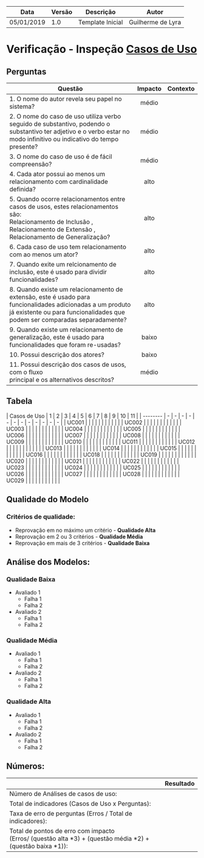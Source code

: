| Data | Versão | Descrição | Autor |
| - | - | - | - |
| 05/01/2019 | 1.0 | Template Inicial | Guilherme de Lyra |

# Verificação - Inspeção [Casos de Uso](https://github.com/requisitos-2019-1/Ribon/wiki/Casos-de-uso)
## Perguntas

| Questão | Impacto | Contexto |
| ------- | :-----: | :------: |
| 1. O nome do autor revela seu papel no sistema? | médio | |
| 2. O nome do caso de uso utiliza verbo seguido de substantivo, podendo o substantivo ter adjetivo e o verbo estar no modo infinitivo ou indicativo do tempo presente? | médio | |
| 3. O nome do caso de uso é de fácil compreensão? | médio | |
| 4. Cada ator possui ao menos um relacionamento com cardinalidade definida? | alto | |
| 5. Quando ocorre relacionamentos entre casos de usos, estes relacionamentos são:<br />Relacionamento de Inclusão ,<br />Relacionamento de Extensão ,<br />Relacionamento de Generalização? | alto | |
| 6. Cada caso de uso tem relacionamento com ao menos um ator? | alto | |
| 7. Quando exite um relcionamento de inclusão, este é usado para dividir funcionalidades? | alto | |
| 8. Quando existe um relacionamento de extensão, este é usado para funcionalidades adicionadas a um produto já existente ou para funcionalidades que podem ser comparadas separadamente? | alto | |
| 9. Quando existe um relacionamento de generalização, este é usado para funcionalidades que foram re-usadas? | baixo | |
| 10. Possui descrição dos atores? | baixo | |
| 11. Possui descrição dos casos de usos, com o fluxo<br />principal e os alternativos descritos? | médio | |

## Tabela

| Casos de Uso | 1 | 2 | 3 | 4 | 5 | 6 | 7 | 8 | 9 | 10 | 11 |
| -------- | - | - | - | - | - | - | - | - | - | - | - | - |
| UC001 | <!-- &#10003; --><!-- &#10003; --> | <!-- &#10003; --> | <!-- &#10003; --> | <!-- &#10003; --> | <!-- &#10003; --> | <!-- &#10003; --> | <!-- &#10003; --> | <!-- &#10003; --> | <!-- &#10003; --> | <!-- &#10003; --> |
| UC002 | <!-- &#10003; --> | <!-- &#10003; --> | <!-- &#10003; --> | <!-- &#10003; --> | <!-- &#10003; --> | <!-- &#10003; --> | <!-- &#10003; --> | <!-- &#10003; --> | <!-- &#10003; --> | <!-- &#10003; --> |
| UC003 | <!-- &#10003; --> | <!-- &#10003; --> | <!-- &#10003; --> | <!-- &#10003; --> | <!-- &#10003; --> | <!-- &#10003; --> | <!-- &#10003; --> | <!-- &#10003; --> | <!-- &#10003; --> | <!-- &#10003; --> |
| UC004 | <!-- &#10003; --> | <!-- &#10003; --> | <!-- &#10003; --> | <!-- &#10003; --> | <!-- &#10003; --> | <!-- &#10003; --> | <!-- &#10003; --> | <!-- &#10003; --> | <!-- &#10003; --> | <!-- &#10003; --> |
| UC005 | <!-- &#10003; --> | <!-- &#10003; --> | <!-- &#10003; --> | <!-- &#10003; --> | <!-- &#10003; --> | <!-- &#10003; --> | <!-- &#10003; --> | <!-- &#10003; --> | <!-- &#10003; --> | <!-- &#10003; --> |
| UC006 | <!-- &#10003; --> | <!-- &#10003; --> | <!-- &#10003; --> | <!-- &#10003; --> | <!-- &#10003; --> | <!-- &#10003; --> | <!-- &#10003; --> | <!-- &#10003; --> | <!-- &#10003; --> | <!-- &#10003; --> |
| UC007 | <!-- &#10003; --> | <!-- &#10003; --> | <!-- &#10003; --> | <!-- &#10003; --> | <!-- &#10003; --> | <!-- &#10003; --> | <!-- &#10003; --> | <!-- &#10003; --> | <!-- &#10003; --> | <!-- &#10003; --> |
| UC008 | <!-- &#10003; --> | <!-- &#10003; --> | <!-- &#10003; --> | <!-- &#10003; --> | <!-- &#10003; --> | <!-- &#10003; --> | <!-- &#10003; --> | <!-- &#10003; --> | <!-- &#10003; --> | <!-- &#10003; --> |
| UC009 | <!-- &#10003; --> | <!-- &#10003; --> | <!-- &#10003; --> | <!-- &#10003; --> | <!-- &#10003; --> | <!-- &#10003; --> | <!-- &#10003; --> | <!-- &#10003; --> | <!-- &#10003; --> | <!-- &#10003; --> |
| UC010 | <!-- &#10003; --> | <!-- &#10003; --> | <!-- &#10003; --> | <!-- &#10003; --> | <!-- &#10003; --> | <!-- &#10003; --> | <!-- &#10003; --> | <!-- &#10003; --> | <!-- &#10003; --> | <!-- &#10003; --> |
| UC011 | <!-- &#10003; --> | <!-- &#10003; --> | <!-- &#10003; --> | <!-- &#10003; --> | <!-- &#10003; --> | <!-- &#10003; --> | <!-- &#10003; --> | <!-- &#10003; --> | <!-- &#10003; --> | <!-- &#10003; --> |
| UC012 | <!-- &#10003; --> | <!-- &#10003; --> | <!-- &#10003; --> | <!-- &#10003; --> | <!-- &#10003; --> | <!-- &#10003; --> | <!-- &#10003; --> | <!-- &#10003; --> | <!-- &#10003; --> | <!-- &#10003; --> |
| UC013 | <!-- &#10003; --> | <!-- &#10003; --> | <!-- &#10003; --> | <!-- &#10003; --> | <!-- &#10003; --> | <!-- &#10003; --> | <!-- &#10003; --> | <!-- &#10003; --> | <!-- &#10003; --> | <!-- &#10003; --> |
| UC014 | <!-- &#10003; --> | <!-- &#10003; --> | <!-- &#10003; --> | <!-- &#10003; --> | <!-- &#10003; --> | <!-- &#10003; --> | <!-- &#10003; --> | <!-- &#10003; --> | <!-- &#10003; --> | <!-- &#10003; --> |
| UC015 | <!-- &#10003; --> | <!-- &#10003; --> | <!-- &#10003; --> | <!-- &#10003; --> | <!-- &#10003; --> | <!-- &#10003; --> | <!-- &#10003; --> | <!-- &#10003; --> | <!-- &#10003; --> | <!-- &#10003; --> |
| UC016 | <!-- &#10003; --> | <!-- &#10003; --> | <!-- &#10003; --> | <!-- &#10003; --> | <!-- &#10003; --> | <!-- &#10003; --> | <!-- &#10003; --> | <!-- &#10003; --> | <!-- &#10003; --> | <!-- &#10003; --> |
| UC018 | <!-- &#10003; --> | <!-- &#10003; --> | <!-- &#10003; --> | <!-- &#10003; --> | <!-- &#10003; --> | <!-- &#10003; --> | <!-- &#10003; --> | <!-- &#10003; --> | <!-- &#10003; --> | <!-- &#10003; --> |
| UC019 | <!-- &#10003; --> | <!-- &#10003; --> | <!-- &#10003; --> | <!-- &#10003; --> | <!-- &#10003; --> | <!-- &#10003; --> | <!-- &#10003; --> | <!-- &#10003; --> | <!-- &#10003; --> | <!-- &#10003; --> |
| UC020 | <!-- &#10003; --> | <!-- &#10003; --> | <!-- &#10003; --> | <!-- &#10003; --> | <!-- &#10003; --> | <!-- &#10003; --> | <!-- &#10003; --> | <!-- &#10003; --> | <!-- &#10003; --> | <!-- &#10003; --> |
| UC021 | <!-- &#10003; --> | <!-- &#10003; --> | <!-- &#10003; --> | <!-- &#10003; --> | <!-- &#10003; --> | <!-- &#10003; --> | <!-- &#10003; --> | <!-- &#10003; --> | <!-- &#10003; --> | <!-- &#10003; --> |
| UC022 | <!-- &#10003; --> | <!-- &#10003; --> | <!-- &#10003; --> | <!-- &#10003; --> | <!-- &#10003; --> | <!-- &#10003; --> | <!-- &#10003; --> | <!-- &#10003; --> | <!-- &#10003; --> | <!-- &#10003; --> |
| UC023 | <!-- &#10003; --> | <!-- &#10003; --> | <!-- &#10003; --> | <!-- &#10003; --> | <!-- &#10003; --> | <!-- &#10003; --> | <!-- &#10003; --> | <!-- &#10003; --> | <!-- &#10003; --> | <!-- &#10003; --> |
| UC024 | <!-- &#10003; --> | <!-- &#10003; --> | <!-- &#10003; --> | <!-- &#10003; --> | <!-- &#10003; --> | <!-- &#10003; --> | <!-- &#10003; --> | <!-- &#10003; --> | <!-- &#10003; --> | <!-- &#10003; --> |
| UC025 | <!-- &#10003; --> | <!-- &#10003; --> | <!-- &#10003; --> | <!-- &#10003; --> | <!-- &#10003; --> | <!-- &#10003; --> | <!-- &#10003; --> | <!-- &#10003; --> | <!-- &#10003; --> | <!-- &#10003; --> |
| UC026 | <!-- &#10003; --> | <!-- &#10003; --> | <!-- &#10003; --> | <!-- &#10003; --> | <!-- &#10003; --> | <!-- &#10003; --> | <!-- &#10003; --> | <!-- &#10003; --> | <!-- &#10003; --> | <!-- &#10003; --> |
| UC027 | <!-- &#10003; --> | <!-- &#10003; --> | <!-- &#10003; --> | <!-- &#10003; --> | <!-- &#10003; --> | <!-- &#10003; --> | <!-- &#10003; --> | <!-- &#10003; --> | <!-- &#10003; --> | <!-- &#10003; --> |
| UC028 | <!-- &#10003; --> | <!-- &#10003; --> | <!-- &#10003; --> | <!-- &#10003; --> | <!-- &#10003; --> | <!-- &#10003; --> | <!-- &#10003; --> | <!-- &#10003; --> | <!-- &#10003; --> | <!-- &#10003; --> |
| UC029 | <!-- &#10003; --> | <!-- &#10003; --> | <!-- &#10003; --> | <!-- &#10003; --> | <!-- &#10003; --> | <!-- &#10003; --> | <!-- &#10003; --> | <!-- &#10003; --> | <!-- &#10003; --> | <!-- &#10003; --> |

## Qualidade do Modelo

### Critérios de qualidade:
 - Reprovação em no máximo um critério - <b>Qualidade Alta</b>
 - Reprovação em 2 ou 3 critérios - <b>Qualidade Média</b>
 - Reprovação em mais de 3 critérios - <b>Qualidade Baixa</b>

 ## Análise dos Modelos:

 ### Qualidade Baixa
  - Avaliado 1
    - Falha 1
    - Falha 2
  - Avaliado 2
    - Falha 1
    - Falha 2
 ### Qualidade Média
  - Avaliado 1
    - Falha 1
    - Falha 2
  - Avaliado 2
    - Falha 1
    - Falha 2
 ### Qualidade Alta
  - Avaliado 1
    - Falha 1
    - Falha 2
  - Avaliado 2
    - Falha 1
    - Falha 2

## Números:																																														
|   | Resultado |
| - | :---------: |
| Número de Análises de casos de uso: | |
| Total de indicadores (Casos de Uso x Perguntas): | |
| Taxa de erro de perguntas (Erros / Total de indicadores): |	 |
| Total de pontos de erro com impacto<br />(Erros/ (questão alta *3) + (questão média *2) + (questão baixa *1)):| |


<!-- ## Bibliografia: -->
<!-- https://aprender.ead.unb.br/pluginfile.php/348648/mod_resource/content/3/Requisitos%20-%20Aula%2007.pdf -->